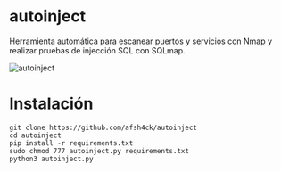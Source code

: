 # autoinject
Herramienta automática para escanear puertos y servicios con Nmap y realizar pruebas de injección SQL con SQLmap.

![autoinject](https://github.com/afsh4ck/autoinject/assets/132138425/330a7d75-1608-484f-93ab-af6f069b9cca)


# Instalación
```
git clone https://github.com/afsh4ck/autoinject
cd autoinject
pip install -r requirements.txt
sudo chmod 777 autoinject.py requirements.txt
python3 autoinject.py
```
